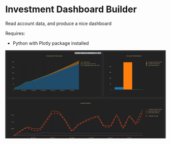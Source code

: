 # Investment Dashboard Builder
Read account data, and produce a nice dashboard

Requires: 
- Python with Plotly package installed

![screenshot](dashboard/screenshot.png)
